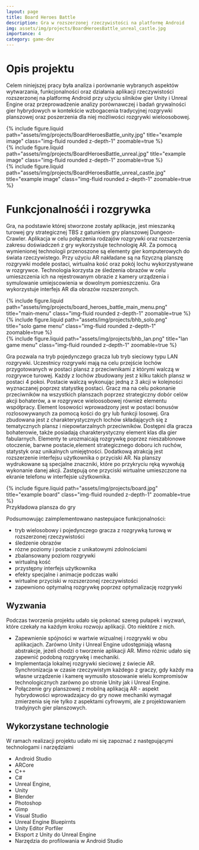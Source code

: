 ```yaml
---
layout: page
title: Board Heroes Battle
description: Gra w rozszerzonej rzeczywistości na platformę Android
img: assets/img/projects/BoardHeroesBattle_unreal_castle.jpg
importance: 4
category: game-dev
---
```


# Opis projektu

Celem niniejszej pracy była analiza i porównanie wybranych aspektów wytwarzania, funkcjonalności oraz działania aplikacji rzeczywistości rozszerzonej na platformę Android przy użyciu silników gier Unity i Unreal Engine oraz przeprowadzenie analizy porównawczej i badań grywalności gier hybrydowych w kontekście wzbogacenia tradycyjnej rozgrywki planszowej oraz poszerzenia
dla niej możliwości rozgrywki wieloosobowej.

<div class="row">
    <div class="col-sm mt-3 mt-md-0">
        {% include figure.liquid path="assets/img/projects/BoardHeroesBattle_unity.jpg" title="example image" class="img-fluid rounded z-depth-1" zoomable=true %}
    </div>
    <div class="col-sm mt-3 mt-md-0">
        {% include figure.liquid  path="assets/img/projects/BoardHeroesBattle_unreal.jpg" title="example image" class="img-fluid rounded z-depth-1" zoomable=true %}
    </div>
    <div class="col-sm mt-3 mt-md-0">
        {% include figure.liquid path="assets/img/projects/BoardHeroesBattle_unreal_castle.jpg" title="example image" class="img-fluid rounded z-depth-1" zoomable=true %}
    </div>
</div>

# Funkcjonalnośći i rozgrywka

Gra, na podstawie której stworzone zostały aplikacje, jest mieszanką turowej gry strategicznej
TBS z gatunkiem gry planszowej Dungeon-Crawler. Aplikacja w celu połączenia
rodzajów rozgrywki oraz rozszerzenia zakresu doświadczeń z gry wykorzystuje technologię AR. Za pomocą wymienionej technologii przenoszone są elementy gier komputerowych do świata rzeczywistego. Przy użyciu AR nakładane są na fizyczną planszę rozgrywki
modele postaci, wirtualna kość oraz pokój lochu wykorzystywane w rozgrywce. Technologia korzysta ze śledzenia obrazów w celu umieszczenia ich na rejestrowanym obrazie z kamery urządzenia i symulowanie umiejscowienia w dowolnym pomieszczeniu. Gra wykorzystuje interfejs AR dla obrazów rozszerzonych.

<div class="row">
    <div class="col-sm mt-3 mt-md-0">
        {% include figure.liquid path="assets/img/projects/board_heroes_battle_main_menu.png" title="main-menu" class="img-fluid rounded z-depth-1" zoomable=true %}
    </div>
     <div class="col-sm mt-3 mt-md-0">
        {% include figure.liquid  path="assets/img/projects/bhb_solo.png" title="solo game menu" class="img-fluid rounded z-depth-1" zoomable=true %}
    </div>
    <div class="col-sm mt-3 mt-md-0">
        {% include figure.liquid path="assets/img/projects/bhb_lan.png" title="lan game menu" class="img-fluid rounded z-depth-1" zoomable=true %}
    </div>
</div>

Gra pozwala na tryb pojedynczego gracza lub tryb sieciowy typu LAN rozgrywki. Uczestnicy rozgrywki mają na celu przejście lochów przygotowanych w postaci plansz z
przeciwnikami z którymi walczą w rozgrywce turowej. Każdy z lochów zbudowany jest z kilku takich
plansz w postaci 4 pokoi. Postacie walczą wykonując jedną z 3 akcji w kolejności wyznaczanej
poprzez statystkę postaci. Gracz ma na celu pokonanie przeciwników na wszystkich planszach poprzez strategiczny dobór celów akcji bohaterów, a w rozgrywce wieloosobowej
również elementu współpracy. Element losowości wprowadzony jest w postaci bonusów rozlosowywanych za pomocą kości do gry lub funkcji losowej.
Gra zbudowana jest z charakterystycznych lochów składających się z tematycznych plansz
i niepowtarzalnych przeciwników. Dostępni dla gracza bohaterowie, także posiadają charakterystyczny element klas dla gier fabularnych. Elementy te urozmaicają rozgrywkę poprzez nieszablonowe otoczenie, barwne postacie,element strategicznego doboru ich ruchów, statystyk oraz
unikalnych umiejętności.
Dodatkową atrakcją jest rozszerzenie interfejsu użytkownika o przyciski AR. Na planszy wydrukowane są specjalne znaczniki, które po przykryciu ręką wywołują wykonanie danej akcji. Zastępują one przyciski wirtualne umieszczone na ekranie telefonu w interfejsie użytkownika.

<div class="row justify-content-sm-center">
    <div class="col-sm-8 mt-3 mt-md-0">
        {% include figure.liquid path="assets/img/projects/board.jpg" title="example board" class="img-fluid rounded z-depth-1" zoomable=true %}
    </div>
</div>
<div class="caption">
    Przykładowa plansza do gry
</div>

Podsumowując zaimplementowano nastepujace funkcjonalności:

- tryb wielosobowy i pojedynczego gracza z rozgrywką turową w rozszerzonej rzeczywistości
- śledzenie obrazów
- rózne poziomy i postacie z unikatowymi zdolnościami
- zbalansowany poziom rozgrywki
- wirtualną kość
- przystępny interfejs użytkownika
- efekty specjalne i animacje podczas walki
- wirtualne przyciski w rozszerzonej rzeczywistości
- zapewniono optymalną rozgrywkę poprzez optymalizację rozgrywki

## Wyzwania

Podczas tworzenia projektu udało się pokonać szereg pułapek i wyzwań, które czekały na każdym kroku rozwoju aplikacji. Oto niektóre z nich.

- Zapewnienie spójności w wartwie wizualnej i rozgrywki w obu aplikacjach. Zarówno Unity i Unreal Engine udostępniają własną abstrakcje, jeżeli chodzi o tworzenie aplikacji AR. Mimo różnic udało się zapewnić podobną rozgrywkę i mechaniki.
- Implementacja lokalnej rozgrywki sieciowej z świecie AR. Synchronizacja w czasie rzeczywistym każdego z graczy, gdy każdy ma własne urządzenie i kamerę wymusiło stosowanie wielu kompromisów technologicznych zarówno po stronie Unity jak i Unreal Engine.
- Połączenie gry planszowej z mobilną aplikacją AR - aspekt hybrydowości wprowadzajacy do gry nowe mechaniki wymagał zmierzenia się nie tylko z aspektami cyfrowymi, ale z projektowaniem tradyjnych gier planszowych.

## Wykorzystane technologie

W ramach realizacji projektu udało mi się zapoznać z następującymi technologami i narzędziami

- Android Studio
- ARCore
- C++
- C#
- Unreal Engine,
- Unity
- Blender
- Photoshop
- Gimp
- Visual Studio
- Unreal Engine Bluepirnts
- Unity Editor Porfiler
- Eksport z Unity do Unreal Engine
- Narzędzia do profilowania w Android Studio
